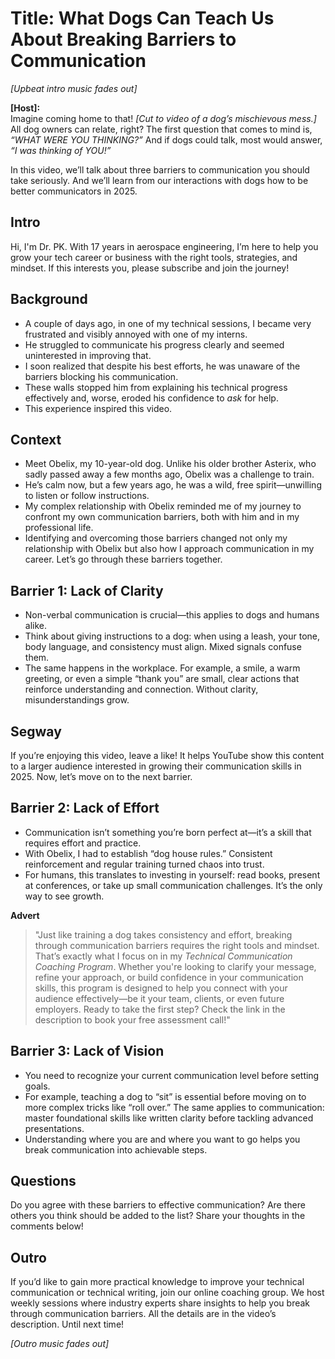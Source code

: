 # Title: What Dogs Can Teach Us About Breaking Barriers to Communication

*[Upbeat intro music fades out]*  

**[Host]:**  
Imagine coming home to that! *[Cut to video of a dog’s mischievous mess.]* All dog owners can relate, right? The first question that comes to mind is, *“WHAT WERE YOU THINKING?”* And if dogs could talk, most would answer, *“I was thinking of YOU!”*  

In this video, we’ll talk about three barriers to communication you should take seriously. And we’ll learn from our interactions with dogs how to be better communicators in 2025.  

## Intro  
Hi, I'm Dr. PK. With 17 years in aerospace engineering, I’m here to help you grow your tech career or business with the right tools, strategies, and mindset. If this interests you, please subscribe and join the journey!  

## Background  
- A couple of days ago, in one of my technical sessions, I became very frustrated and visibly annoyed with one of my interns.  
- He struggled to communicate his progress clearly and seemed uninterested in improving that.  
- I soon realized that despite his best efforts, he was unaware of the barriers blocking his communication.  
- These walls stopped him from explaining his technical progress effectively and, worse, eroded his confidence to *ask* for help.  
- This experience inspired this video.  

## Context  
- Meet Obelix, my 10-year-old dog. Unlike his older brother Asterix, who sadly passed away a few months ago, Obelix was a challenge to train.  
- He’s calm now, but a few years ago, he was a wild, free spirit—unwilling to listen or follow instructions.  
- My complex relationship with Obelix reminded me of my journey to confront my own communication barriers, both with him and in my professional life.  
- Identifying and overcoming those barriers changed not only my relationship with Obelix but also how I approach communication in my career. Let’s go through these barriers together.  

## Barrier 1: Lack of Clarity  
- Non-verbal communication is crucial—this applies to dogs and humans alike.  
- Think about giving instructions to a dog: when using a leash, your tone, body language, and consistency must align. Mixed signals confuse them.  
- The same happens in the workplace. For example, a smile, a warm greeting, or even a simple “thank you” are small, clear actions that reinforce understanding and connection. Without clarity, misunderstandings grow.  

## Segway  
If you’re enjoying this video, leave a like! It helps YouTube show this content to a larger audience interested in growing their communication skills in 2025. Now, let’s move on to the next barrier.  

## Barrier 2: Lack of Effort  
- Communication isn’t something you’re born perfect at—it’s a skill that requires effort and practice.  
- With Obelix, I had to establish “dog house rules.” Consistent reinforcement and regular training turned chaos into trust.  
- For humans, this translates to investing in yourself: read books, present at conferences, or take up small communication challenges. It’s the only way to see growth.  

**Advert**  
> "Just like training a dog takes consistency and effort, breaking through communication barriers requires the right tools and mindset. That’s exactly what I focus on in my *Technical Communication Coaching Program*. Whether you're looking to clarify your message, refine your approach, or build confidence in your communication skills, this program is designed to help you connect with your audience effectively—be it your team, clients, or even future employers. Ready to take the first step? Check the link in the description to book your free assessment call!"

## Barrier 3: Lack of Vision  
- You need to recognize your current communication level before setting goals.  
- For example, teaching a dog to “sit” is essential before moving on to more complex tricks like “roll over.” The same applies to communication: master foundational skills like written clarity before tackling advanced presentations.  
- Understanding where you are and where you want to go helps you break communication into achievable steps.  

## Questions  
Do you agree with these barriers to effective communication? Are there others you think should be added to the list? Share your thoughts in the comments below!  

## Outro  
If you’d like to gain more practical knowledge to improve your technical communication or technical writing, join our online coaching group. We host weekly sessions where industry experts share insights to help you break through communication barriers. All the details are in the video’s description. Until next time!  

*[Outro music fades out]*  
